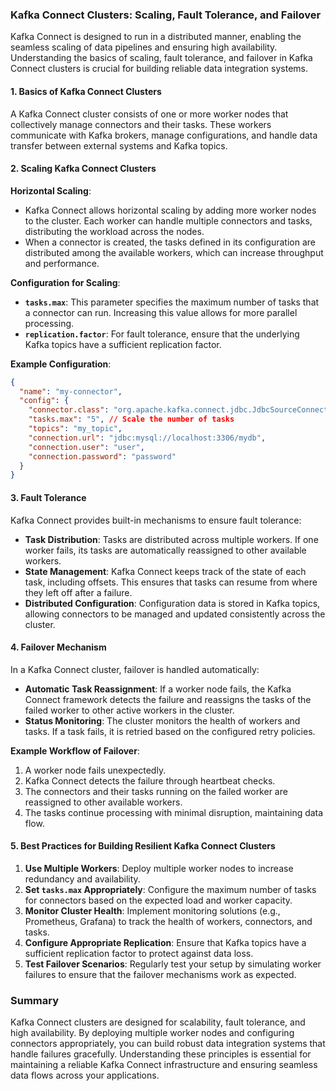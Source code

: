 ### Kafka Connect Clusters: Scaling, Fault Tolerance, and Failover

Kafka Connect is designed to run in a distributed manner, enabling the seamless scaling of data pipelines and ensuring high availability. Understanding the basics of scaling, fault tolerance, and failover in Kafka Connect clusters is crucial for building reliable data integration systems.

#### 1. Basics of Kafka Connect Clusters

A Kafka Connect cluster consists of one or more worker nodes that collectively manage connectors and their tasks. These workers communicate with Kafka brokers, manage configurations, and handle data transfer between external systems and Kafka topics.

#### 2. Scaling Kafka Connect Clusters

**Horizontal Scaling**:
- Kafka Connect allows horizontal scaling by adding more worker nodes to the cluster. Each worker can handle multiple connectors and tasks, distributing the workload across the nodes.
- When a connector is created, the tasks defined in its configuration are distributed among the available workers, which can increase throughput and performance.

**Configuration for Scaling**:
- **`tasks.max`**: This parameter specifies the maximum number of tasks that a connector can run. Increasing this value allows for more parallel processing.
- **`replication.factor`**: For fault tolerance, ensure that the underlying Kafka topics have a sufficient replication factor.

**Example Configuration**:
```json
{
  "name": "my-connector",
  "config": {
    "connector.class": "org.apache.kafka.connect.jdbc.JdbcSourceConnector",
    "tasks.max": "5", // Scale the number of tasks
    "topics": "my_topic",
    "connection.url": "jdbc:mysql://localhost:3306/mydb",
    "connection.user": "user",
    "connection.password": "password"
  }
}
```

#### 3. Fault Tolerance

Kafka Connect provides built-in mechanisms to ensure fault tolerance:

- **Task Distribution**: Tasks are distributed across multiple workers. If one worker fails, its tasks are automatically reassigned to other available workers.
- **State Management**: Kafka Connect keeps track of the state of each task, including offsets. This ensures that tasks can resume from where they left off after a failure.
- **Distributed Configuration**: Configuration data is stored in Kafka topics, allowing connectors to be managed and updated consistently across the cluster.

#### 4. Failover Mechanism

In a Kafka Connect cluster, failover is handled automatically:

- **Automatic Task Reassignment**: If a worker node fails, the Kafka Connect framework detects the failure and reassigns the tasks of the failed worker to other active workers in the cluster.
- **Status Monitoring**: The cluster monitors the health of workers and tasks. If a task fails, it is retried based on the configured retry policies.

**Example Workflow of Failover**:
1. A worker node fails unexpectedly.
2. Kafka Connect detects the failure through heartbeat checks.
3. The connectors and their tasks running on the failed worker are reassigned to other available workers.
4. The tasks continue processing with minimal disruption, maintaining data flow.

#### 5. Best Practices for Building Resilient Kafka Connect Clusters

1. **Use Multiple Workers**: Deploy multiple worker nodes to increase redundancy and availability.
2. **Set `tasks.max` Appropriately**: Configure the maximum number of tasks for connectors based on the expected load and worker capacity.
3. **Monitor Cluster Health**: Implement monitoring solutions (e.g., Prometheus, Grafana) to track the health of workers, connectors, and tasks.
4. **Configure Appropriate Replication**: Ensure that Kafka topics have a sufficient replication factor to protect against data loss.
5. **Test Failover Scenarios**: Regularly test your setup by simulating worker failures to ensure that the failover mechanisms work as expected.

### Summary

Kafka Connect clusters are designed for scalability, fault tolerance, and high availability. By deploying multiple worker nodes and configuring connectors appropriately, you can build robust data integration systems that handle failures gracefully. Understanding these principles is essential for maintaining a reliable Kafka Connect infrastructure and ensuring seamless data flows across your applications.